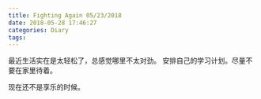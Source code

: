 ```yaml
---
title: Fighting Again 05/23/2018
date: 2018-05-28 17:46:27
categories: Diary
tags:
---
```


最近生活实在是太轻松了，总感觉哪里不太对劲。 安排自己的学习计划。尽量不要在家里待着。

现在还不是享乐的时候。

